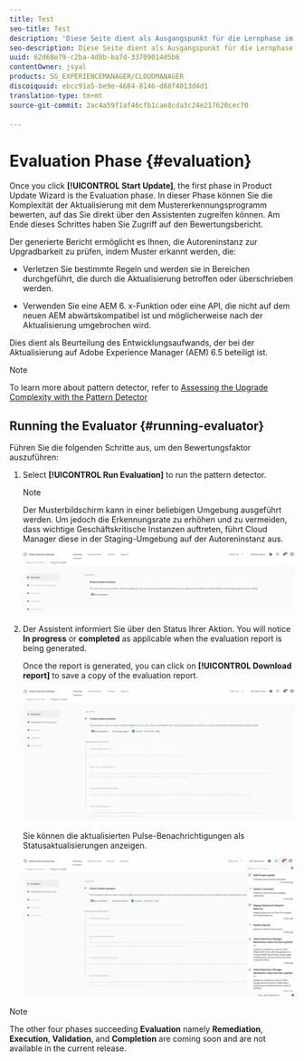 ```yaml
---
title: Test
seo-title: Test
description: 'Diese Seite dient als Ausgangspunkt für die Lernphase im Produkt-Update-Assistenten. '
seo-description: Diese Seite dient als Ausgangspunkt für die Lernphase im Produkt-Update-Assistenten.
uuid: 62d68e79-c2ba-4d8b-ba7d-33709014d5b6
contentOwner: jsyal
products: SG_EXPERIENCEMANAGER/CLOUDMANAGER
discoiquuid: ebcc91a5-be9e-4684-8146-d88f4013d4d1
translation-type: tm+mt
source-git-commit: 2ac4a59f1af46cfb1cae8cda3c24e217620cec70

---
```



# Evaluation Phase {#evaluation}

Once you click **[!UICONTROL Start Update]**, the first phase in Product Update Wizard is the Evaluation phase. In dieser Phase können Sie die Komplexität der Aktualisierung mit dem Mustererkennungsprogramm bewerten, auf das Sie direkt über den Assistenten zugreifen können. Am Ende dieses Schrittes haben Sie Zugriff auf den Bewertungsbericht.

Der generierte Bericht ermöglicht es Ihnen, die Autoreninstanz zur Upgradbarkeit zu prüfen, indem Muster erkannt werden, die:

* Verletzen Sie bestimmte Regeln und werden sie in Bereichen durchgeführt, die durch die Aktualisierung betroffen oder überschrieben werden.

* Verwenden Sie eine AEM 6. x-Funktion oder eine API, die nicht auf dem neuen AEM abwärtskompatibel ist und möglicherweise nach der Aktualisierung umgebrochen wird.


Dies dient als Beurteilung des Entwicklungsaufwands, der bei der Aktualisierung auf Adobe Experience Manager (AEM) 6.5 beteiligt ist.

>[!NOTE]
>To learn more about pattern detector, refer to [Assessing the Upgrade Complexity with the Pattern Detector](https://helpx.adobe.com/experience-manager/6-4/sites/deploying/using/pattern-detector.html)

## Running the Evaluator {#running-evaluator}

Führen Sie die folgenden Schritte aus, um den Bewertungsfaktor auszuführen:

1. Select **[!UICONTROL Run Evaluation]** to run the pattern detector.

   >[!NOTE]
   >Der Musterbildschirm kann in einer beliebigen Umgebung ausgeführt werden. Um jedoch die Erkennungsrate zu erhöhen und zu vermeiden, dass wichtige Geschäftskritische Instanzen auftreten, führt Cloud Manager diese in der Staging-Umgebung auf der Autoreninstanz aus.

   ![](assets/Run-Evaluation.png)

1. Der Assistent informiert Sie über den Status Ihrer Aktion. You will notice **In progress** or **completed** as applicable when the evaluation report is being generated.

   Once the report is generated, you can click on **[!UICONTROL Download report]** to save a copy of the evaluation report.

   ![](assets/Evaluation-1.png)

   Sie können die aktualisierten Pulse-Benachrichtigungen als Statusaktualisierungen anzeigen.

   ![](assets/Evaluation-pulse-notification.png)

>[!NOTE]
>The other four phases succeeding **Evaluation** namely **Remediation**, **Execution**, **Validation**, and **Completion** are coming soon and are not available in the current release.
